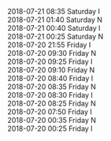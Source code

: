 2018-07-21 08:35 Saturday  I  
2018-07-21 01:40 Saturday  N  
2018-07-21 00:40 Saturday  I  
2018-07-21 00:25 Saturday  N  
2018-07-20 21:55 Friday  I  
2018-07-20 09:30 Friday  N  
2018-07-20 09:25 Friday  I  
2018-07-20 09:10 Friday  N  
2018-07-20 08:40 Friday  I  
2018-07-20 08:35 Friday  N  
2018-07-20 08:30 Friday  I  
2018-07-20 08:25 Friday  N  
2018-07-20 07:50 Friday  I  
2018-07-20 00:35 Friday  N  
2018-07-20 00:25 Friday  I  
